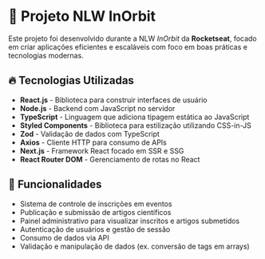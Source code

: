 # 🚀 Projeto NLW InOrbit

Este projeto foi desenvolvido durante a NLW *InOrbit* da **Rocketseat**, focado em criar aplicações eficientes e escaláveis com foco em boas práticas e tecnologias modernas.

## 🔥 Tecnologias Utilizadas

- **React.js** - Biblioteca para construir interfaces de usuário
- **Node.js** - Backend com JavaScript no servidor
- **TypeScript** - Linguagem que adiciona tipagem estática ao JavaScript
- **Styled Components** - Biblioteca para estilização utilizando CSS-in-JS
- **Zod** - Validação de dados com TypeScript
- **Axios** - Cliente HTTP para consumo de APIs
- **Next.js** - Framework React focado em SSR e SSG
- **React Router DOM** - Gerenciamento de rotas no React

## 🎯 Funcionalidades

- Sistema de controle de inscrições em eventos
- Publicação e submissão de artigos científicos
- Painel administrativo para visualizar inscritos e artigos submetidos
- Autenticação de usuários e gestão de sessão
- Consumo de dados via API
- Validação e manipulação de dados (ex. conversão de tags em arrays)


           
